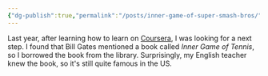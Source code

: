 ```yaml
---
{"dg-publish":true,"permalink":"/posts/inner-game-of-super-smash-bros/"}
---
```



Last year, after learning how to learn on [Coursera](https://www.coursera.org/learn/learning-how-to-learn/), I was looking for a next step. I found that Bill Gates mentioned a book called *Inner Game of Tennis*, so I borrowed the book from the library. Surprisingly, my English teacher knew the book, so it's still quite famous in the US.
